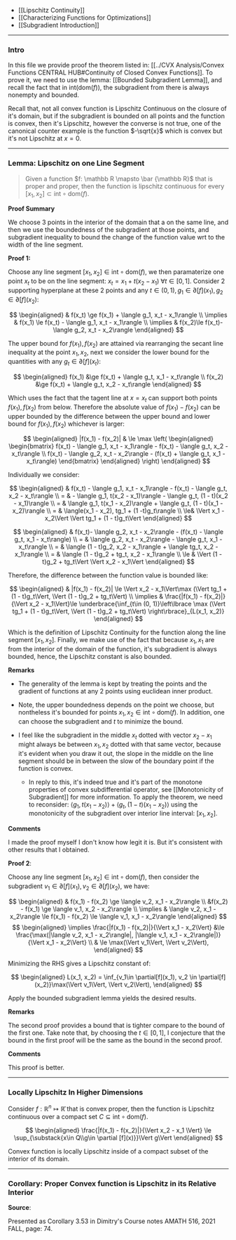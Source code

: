 * [[Lipschitz Continuity]]
* [[Characterizing Functions for Optimizations]]
* [[Subgradient Introduction]]

---
### **Intro**

In this file we provide proof the theorem listed in: [[../CVX Analysis/Convex Functions CENTRAL HUB#Continuity of Closed Convex Functions]]. To prove it, we need to use the lemma: [[Bounded Subgradient Lemma]], and recall the fact that in $\text{int}(\text{dom}(f))$, the subgradient from there is always nonempty and bounded. 

Recall that, not all convex function is Lipschitz Continuous on the closure of it's domain, but if the subgradient is bounded on all points and the function is convex, then it's Lipschitz, however the converse is not true, one of the canonical counter example is the function $-\sqrt{x}$ which is convex but it's not Lipschitz at $x = 0$. 


---
### **Lemma: Lipschitz on one Line Segment**

> Given a function $f: \mathbb R \mapsto \bar {\mathbb R}$ that is proper and proper, then the function is lipschitz continuous for every $[x_1, x_2] \subset \text{int}\circ\text{dom}(f)$. 

**Proof Summary**

We choose 3 points in the interior of the domain that a on the same line, and then we use the boundedness of the subgradient at those points, and subgradient inequality to bound the change of the function value wrt to the width of the line segment. 

**Proof 1:**

Choose any line segment $[x_1, x_2]\in \text{int}\circ\text{dom}(f)$, we then paramaterize one point $x_t$ to be on the line segment: $x_t = x_1 + t(x_2 - x_1)\;\forall t \in [0, 1]$. Consider 2 supporting hyperplane at these 2 points and any $t\in (0, 1), g_1\in \partial [f](x_1), g_2 \in \partial[f](x_2)$: 

$$
\begin{aligned}
    & f(x_t) \ge f(x_1) + \langle g_1, x_t - x_1\rangle
    \\
    \implies 
    & f(x_1) \le f(x_t) - \langle  g_1, x_t - x_1\rangle
    \\
    \implies 
    & f(x_2)\le f(x_t)- \langle g_2, x_t - x_2\rangle
\end{aligned}
$$

The upper bound for $f(x_1), f(x_2)$ are attained via rearranging the secant line inequality at the point $x_1, x_2$, next we consider the lower bound for the quantities with any $g_t\in \partial [f](x_t)$: 

$$
\begin{aligned}
    f(x_1) &\ge f(x_t) + \langle  g_t, x_1 - x_t\rangle
    \\
    f(x_2) &\ge f(x_t) + \langle  g_t, x_2 - x_t\rangle
\end{aligned}
$$

Which uses the fact that the tagent line at $x = x_t$ can support both points $f(x_1), f(x_2)$ from below. Therefore the absolute value of $f(x_1) - f(x_2)$ can be upper bounded by the difference between the upper bound and lower bound for $f(x_1), f(x_2)$ whichever is larger: 

$$
\begin{aligned}
    |f(x_1) - f(x_2)| & \le 
    \max \left(
        \begin{aligned}
            \begin{bmatrix}
                    f(x_t) - \langle g_1, x_t - x_1\rangle - f(x_t) - \langle g_t, x_2 - x_t\rangle
                \\
                f(x_t) - \langle g_2, x_t - x_2\rangle - (f(x_t) + \langle g_t, x_1 - x_t\rangle)
            \end{bmatrix}
        \end{aligned}    
    \right)
\end{aligned}
$$

Individually we consider: 

$$
\begin{aligned}
    & f(x_t) - \langle g_1, x_t - x_1\rangle - f(x_t) - \langle g_t, x_2 - x_t\rangle
    \\
    = & 
    - \langle g_1, t(x_2 - x_1)\rangle - \langle g_t, (1 - t)(x_2 - x_1)\rangle
    \\
    = & 
    \langle g_1, t(x_1 - x_2)\rangle + \langle g_t, (1 - t)(x_1 - x_2)\rangle
    \\
    = &
    \langle(x_1 - x_2), tg_1 + (1 -t)g_t\rangle
    \\
    \le& \Vert x_1 - x_2\Vert \Vert tg_1 + (1 - t)g_t\Vert
\end{aligned}
$$

$$
\begin{aligned}
    & f(x_t)- \langle g_2, x_t - x_2\rangle - (f(x_t) - \langle g_t, x_1 - x_t\rangle)
    \\
    = &
    \langle g_2, x_t - x_2\rangle - \langle g_t, x_1 - x_t\rangle
    \\
    = &
    \langle (1 - t)g_2, x_2 - x_1\rangle + \langle tg_t, x_2 - x_1\rangle
    \\
    = & 
    \langle (1 - t)g_2 + tg_t, x_2 - x_1\rangle
    \\
    \le & 
    \Vert (1 - t)g_2 + tg_t\Vert \Vert x_2 - x_1\Vert
\end{aligned}
$$

Therefore, the difference between the function value is bounded like: 

$$
\begin{aligned}
    & |f(x_1) - f(x_2)| \le 
    \Vert x_2 - x_1\Vert\max
    (\Vert tg_1 + (1 - t)g_t\Vert, \Vert (1 - t)g_2 + tg_t\Vert)
    \\
    \implies & 
    \frac{|f(x_1) - f(x_2)|}{\Vert x_2 - x_1\Vert}\le 
    \underbrace{\inf_{t\in (0, 1)}\left\lbrace
        \max
        (\Vert tg_1 + (1 - t)g_t\Vert, \Vert (1 - t)g_2 + tg_t\Vert)
    \right\rbrace}_{L(x_1, x_2)}
\end{aligned}
$$

Which is the definition of Lipschitz Continuity for the function along the line segment $[x_1, x_2]$. Finally, we make use of the fact that because $x_1, x_1$ are from the interior of the domain of the function, it's subgradient is always bounded, hence, the Lipschitz constant is also bounded. 

**Remarks**

* The generality of the lemma is kept by treating the points and the gradient of functions at any 2 points using euclidean inner product. 

* Note, the upper boundedness depends on the point we choose, but nontheless it's bounded for points $x_1, x_2\in \text{int}\circ\text{dom}(f)$. In addition, one can choose the subgradient and $t$ to minimize the bound. 

* I feel like the subgradient in the middle $x_t$ dotted with vector $x_2 - x_1$ might always be between $x_1, x_2$ dotted with that same vector, because it's evident when you draw it out, the slope in the middle on the line segment should be in between the slow of the boundary point if the function is convex. 
	* In reply to this, it's indeed true and it's part of the monotone properties of convex subdifferential operator, see [[Monotonicity of Subgradient]] for more information. To apply the theorem, we need to reconsider: $\langle g_1, t(x_1 - x_2)\rangle + \langle g_t, (1 - t)(x_1 - x_2)\rangle$ using the monotonicity of the subgradient over interior line interval: $[x_1, x_2]$. 

**Comments**

I made the proof myself I don't know how legit it is. But it's consistent with other results that I obtained. 

**Proof 2**:

Choose any line segment $[x_1, x_2]\in \text{int}\circ\text{dom}(f)$, then consider the subgradient $v_1\in \partial [f](x_1), v_2 \in \partial[f](x_2)$, we have: 

$$
\begin{aligned}
   & f(x_1) - f(x_2) \ge \langle v_2, x_1 - x_2\rangle 
   \\
   &f(x_2) - f(x_1) \ge \langle v_1, x_2 - x_2\rangle
   \\
   \implies & 
   \langle v_2, x_1 - x_2\rangle \le f(x_1) - f(x_2) \le \langle v_1, x_1 - x_2\rangle
\end{aligned}
$$
$$
\begin{aligned}
   \implies 
   \frac{|f(x_1) - f(x_2)|}{\Vert x_1 - x_2\Vert} &\le 
   \frac{\max(|\langle v_2, x_1 - x_2\rangle|, |\langle v_1, x_1 - x_2\rangle|)}{\Vert x_1 - x_2\Vert}
   \\
   & \le \max(\Vert v_1\Vert, \Vert v_2\Vert), 
\end{aligned}
$$

Minimizing the RHS gives a Lipschitz constant of: 

$$
\begin{aligned}
   L(x_1, x_2) = \inf_{v_1\in \partial[f](x_1), v_2 \in \partial[f](x_2)}\max(\Vert v_1\Vert, \Vert v_2\Vert),
\end{aligned}
$$

Apply the bounded subgradient lemma yields the desired results. 

**Remarks**

The second proof provides a bound that is tighter compare to the bound of the first one. Take note that, by choosing the $t\in [0, 1]$, I conjecture that the bound in the first proof will be the same as the bound in the second proof. 

**Comments**

This proof is better. 

---
### **Locally Lipschitz In Higher Dimensions**

Consider $f: \mathbb R^n\mapsto \mathbb{\bar{R}}$ that is convex proper, then the function is Lipschitz continuous over a compact set $C\subseteq \text{int}\circ \text{dom}(f)$. 

$$
\begin{aligned}
   \frac{|f(x_1) - f(x_2)|}{\Vert x_2 - x_1 \Vert}
   \le \sup_{\substack{x\in Q\\g\in \partial [f](x)}}\Vert g\Vert
\end{aligned}
$$

Convex function is locally Lipschitz inside of a compact subset of the interior of its domain. 

---
### **Corollary: Proper Convex function is Lipschitz in its Relative Interior**




**Source**:

Presented as Corollary 3.53 in Dimitry's Course notes AMATH 516, 2021 FALL, page: 74. 


